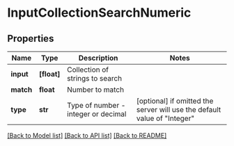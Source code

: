 # InputCollectionSearchNumeric

## Properties
Name | Type | Description | Notes
------------ | ------------- | ------------- | -------------
**input** | **[float]** | Collection of strings to search | 
**match** | **float** | Number to match | 
**type** | **str** | Type of number - integer or decimal | [optional]  if omitted the server will use the default value of "Integer"

[[Back to Model list]](../README.md#documentation-for-models) [[Back to API list]](../README.md#documentation-for-api-endpoints) [[Back to README]](../README.md)


